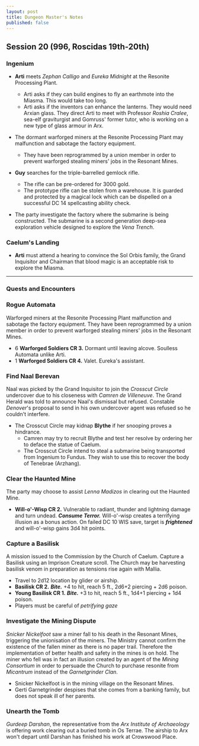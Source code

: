 ```yaml
---
layout: post
title: Dungeon Master's Notes
published: false
---
```


## Session 20 (996, Roscidas 19th-20th)

### Ingenium

- **Arti** meets *Zephan Calligo* and *Eureka Midnight* at the Resonite Processing Plant.
  - Arti asks if they can build engines to fly an earthmote into the Miasma. This would take too long.
  - Arti asks if the inventors can enhance the lanterns. They would need Arxian glass. They direct Arti to meet with Professor *Roshia Cralee*, sea-elf graviturgist and Gomruss' former tutor, who is working on a new type of glass armour in Arx.

- The dormant warforged miners at the Resonite Processing Plant may malfunction and sabotage the factory equipment.
  - They have been reprogrammed by a union member in order to prevent warforged stealing miners' jobs in the Resonant Mines.

- **Guy** searches for the triple-barrelled gemlock rifle.
  - The rifle can be pre-ordered for 3000 gold.
  - The prototype rifle can be stolen from a warehouse. It is guarded and protected by a magical lock which can be dispelled on a successful DC 14 spellcasting ability check.

- The party investigate the factory where the submarine is being constructed. The submarine is a second generation deep-sea exploration vehicle designed to explore the *Vena Trench*.

### Caelum's Landing

- **Arti** must attend a hearing to convince the Sol Orbis family, the Grand Inquisitor and Chairman that blood magic is an acceptable risk to explore the Miasma.

---

### Quests and Encounters

### Rogue Automata

Warforged miners at the Resonite Processing Plant malfunction and sabotage the factory equipment. They have been reprogrammed by a union member in order to prevent warforged stealing miners' jobs in the Resonant Mines.

- 6 **Warforged Soldiers CR 3.** Dormant until leaving alcove. Soulless Automata unlike Arti.
- 1 **Warforged Soldiers CR 4.** Valet. Eureka's assistant.

### Find Naal Berevan

Naal was picked by the Grand Inquisitor to join the *Crosscut Circle* undercover due to his closeness with *Camren de Villeneuve*. The Grand Herald was told to announce Naal's dismissal but refused. Constable *Denover*'s proposal to send in his own undercover agent was refused so he couldn't interfere.

- The Crosscut Circle may kidnap **Blythe** if her snooping proves a hindrance.
  - Camren may try to recruit Blythe and test her resolve by ordering her to deface the statue of Caelum.
  - The Crosscut Circle intend to steal a submarine being transported from Ingenium to Fundus. They wish to use this to recover the body of Tenebrae (Arzhang).

### Clear the Haunted Mine

The party may choose to assist *Lenna Madizos* in clearing out the Haunted Mine.

- **Will-o'-Wisp CR 2.** Vulnerable to radiant, thunder and lightning damage and turn undead. ***Consume Terror.*** Will-o'-wisp creates a terrifying illusion as a bonus action. On failed DC 10 WIS save, target is ***frightened*** and will-o'-wisp gains 3d4 hit points.

### Capture a Basilisk

A mission issued to the Commission by the Church of Caelum. Capture a Basilisk using an Imprison Creature scroll. The Church may be harvesting basilisk venom in preparation as tensions rise again with Mallia.

- Travel to 2d12 location by glider or airship.
- **Basilisk CR 2.** ***Bite.*** +4 to hit, reach 5 ft., 2d6+2 piercing + 2d6 poison.
- **Young Basilisk CR 1.** ***Bite.*** +3 to hit, reach 5 ft., 1d4+1 piercing + 1d4 poison.
- Players must be careful of *petrifying gaze*

### Investigate the Mining Dispute

*Snicker Nickelfoot* saw a miner fall to his death in the Resonant Mines, triggering the unionisation of the miners. The Ministry cannot confirm the existence of the fallen miner as there is no paper trail. Therefore the implementation of better health and safety in the mines is on hold. The miner who fell was in fact an illusion created by an agent of the *Mining Consortium* in order to persuade the Church to purchase resonite from *Micantrum* instead of the *Garnetgrinder Clan*.

- Snicker Nickelfoot is in the mining village on the Resonant Mines.
- Gerti Garnetgrinder despises that she comes from a banking family, but does not speak ill of her parents.

### Unearth the Tomb

*Gurdeep Darshan*, the representative from the *Arx Institute of Archaeology* is offering work clearing out a buried tomb in Os Terrae. The airship to Arx won't depart until Darshan has finished his work at Crowswood Place.
